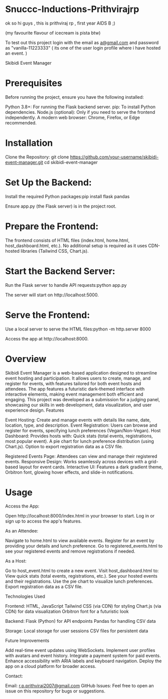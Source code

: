 # Snuccc-Inductions-Prithvirajrp

ok so hi guys , this is prithviraj rp , first year AIDS B ;)

(my favourite flavour of icecream is pista btw)

To test out this project login with the email as a@gmail.com and password as "vanilla-11223333" ( its one of the user login profile where i have hosted an event. )


Skibidi Event Manager

# Prerequisites
Before running the project, ensure you have the following installed:

Python 3.8+: For running the Flask backend server.
pip: To install Python dependencies.
Node.js (optional): Only if you need to serve the frontend independently.
A modern web browser: Chrome, Firefox, or Edge recommended.

# Installation

Clone the Repository:
git clone https://github.com/your-username/skibidi-event-manager.git
cd skibidi-event-manager


# Set Up the Backend:

Install the required Python packages:pip install flask pandas


Ensure app.py (the Flask server) is in the project root.



# Prepare the Frontend:

The frontend consists of HTML files (index.html, home.html, host_dashboard.html, etc.).
No additional setup is required as it uses CDN-hosted libraries (Tailwind CSS, Chart.js).


# Start the Backend Server:

Run the Flask server to handle API requests:python app.py


The server will start on http://localhost:5000.


# Serve the Frontend:

Use a local server to serve the HTML files:python -m http.server 8000


Access the app at http://localhost:8000.

# Overview
Skibidi Event Manager is a web-based application designed to streamline event hosting and participation. It allows users to create, manage, and register for events, with features tailored for both event hosts and attendees. The app features a futuristic dark-themed interface with interactive elements, making event management both efficient and engaging.
This project was developed as a submission for a judging panel, showcasing our skills in web development, data visualization, and user experience design.
Features

Event Hosting: Create and manage events with details like name, date, location, type, and description.
Event Registration: Users can browse and register for events, specifying lunch preferences (Vegan/Non-Vegan).
Host Dashboard: Provides hosts with:
Quick stats (total events, registrations, most popular event).
A pie chart for lunch preference distribution (using Chart.js).
Option to export registration data as a CSV file.


Registered Events Page: Attendees can view and manage their registered events.
Responsive Design: Works seamlessly across devices with a grid-based layout for event cards.
Interactive UI: Features a dark gradient theme, Orbitron font, glowing hover effects, and slide-in notifications.





# Usage

Access the App:

Open http://localhost:8000/index.html in your browser to start.
Log in or sign up to access the app's features.


As an Attendee:

Navigate to home.html to view available events.
Register for an event by providing your details and lunch preference.
Go to registered_events.html to see your registered events and remove registrations if needed.


As a Host:

Go to host_event.html to create a new event.
Visit host_dashboard.html to:
View quick stats (total events, registrations, etc.).
See your hosted events and their registrations.
Use the pie chart to visualize lunch preferences.
Export registration data as a CSV file.



Technologies Used

Frontend:
HTML, JavaScript
Tailwind CSS (via CDN) for styling
Chart.js (via CDN) for data visualization
Orbitron font for a futuristic look


Backend:
Flask (Python) for API endpoints
Pandas for handling CSV data


Storage:
Local storage for user sessions
CSV files for persistent data



Future Improvements

Add real-time event updates using WebSockets.
Implement user profiles with avatars and event history.
Integrate a payment system for paid events.
Enhance accessibility with ARIA labels and keyboard navigation.
Deploy the app on a cloud platform for broader access.

Contact:

Email: r.p.prithviraj2007@gmail.com
GitHub Issues: Feel free to open an issue on this repository for bugs or suggestions.




